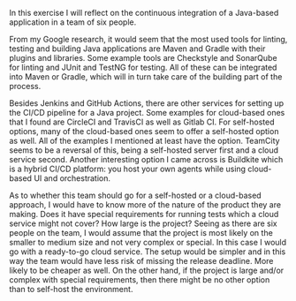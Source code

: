In this exercise I will reflect on the continuous integration of a Java-based application in a team of six people.

From my Google research, it would seem that the most used tools for linting, testing and building Java applications are Maven and Gradle with their plugins and libraries. Some example tools are Checkstyle and SonarQube for linting and JUnit and TestNG for testing. All of these can be integrated into Maven or Gradle, which will in turn take care of the building part of the process.

Besides Jenkins and GitHub Actions, there are other services for setting up the CI/CD pipeline for a Java project. Some examples for cloud-based ones that I found are CircleCI and TravisCI as well as Gitlab CI. For self-hosted options, many of the cloud-based ones seem to offer a self-hosted option as well. All of the examples I mentioned at least have the option. TeamCity seems to be a reversal of this, being a self-hosted server first and a cloud service second. Another interesting option I came across is Buildkite which is a hybrid CI/CD platform: you host your own agents while using cloud-based UI and orchestration.

As to whether this team should go for a self-hosted or a cloud-based approach, I would have to know more of the nature of the product they are making. Does it have special requirements for running tests which a cloud service might not cover? How large is the project? Seeing as there are six people on the team, I would assume that the project is most likely on the smaller to medium size and not very complex or special. In this case I would go with a ready-to-go cloud service. The setup would be simpler and in this way the team would have less risk of missing the release deadline. More likely to be cheaper as well. On the other hand, if the project is large and/or complex with special requirements, then there might be no other option than to self-host the environment.
